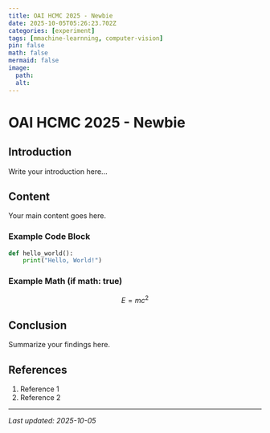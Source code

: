 ```yaml
---
title: OAI HCMC 2025 - Newbie
date: 2025-10-05T05:26:23.702Z
categories: [experiment]
tags: [mmachine-learnning, computer-vision]
pin: false
math: false
mermaid: false
image:
  path: 
  alt: 
---
```


# OAI HCMC 2025 - Newbie

## Introduction

Write your introduction here...

## Content

Your main content goes here.

### Example Code Block

```python
def hello_world():
    print("Hello, World!")
```

### Example Math (if math: true)

$$
E = mc^2
$$

## Conclusion

Summarize your findings here.

## References

1. Reference 1
2. Reference 2

---

*Last updated: 2025-10-05*
